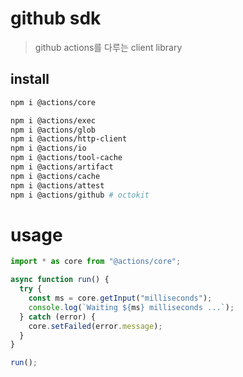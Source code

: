 # github sdk

> github actions를 다루는 client library

## install

```sh
npm i @actions/core

npm i @actions/exec
npm i @actions/glob
npm i @actions/http-client
npm i @actions/io
npm i @actions/tool-cache
npm i @actions/artifact
npm i @actions/cache
npm i @actions/attest
npm i @actions/github # octokit
```

# usage

```ts
import * as core from "@actions/core";

async function run() {
  try {
    const ms = core.getInput("milliseconds");
    console.log(`Waiting ${ms} milliseconds ...`);
  } catch (error) {
    core.setFailed(error.message);
  }
}

run();
```
